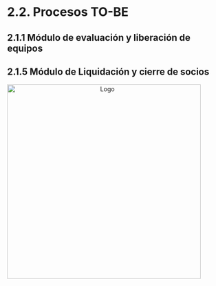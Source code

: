 # 2.2. Procesos TO-BE
## 2.1.1 Módulo de evaluación y liberación de equipos 




## 2.1.5 Módulo de Liquidación y cierre de socios
<div align="center">
<a>
    <img src="https://github.com/fiis-bd242/bd242-grupo6/blob/main/src/BPMN%20TO-BE%20liquidaci%C3%B3n.png?raw=true" alt="Logo" width="450" style=" padding-right: 60px;">
</a>
</div>